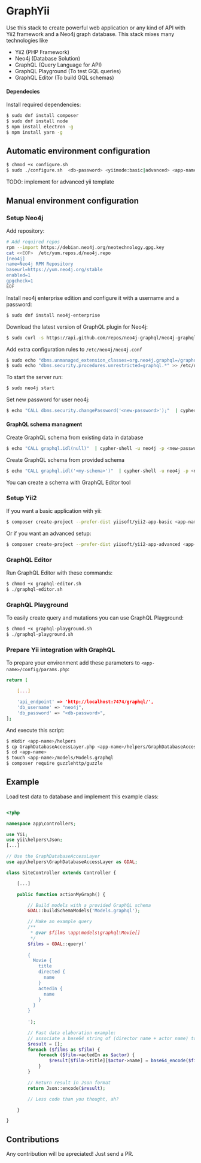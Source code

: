# GraphYii
Use this stack to create powerful web application or any kind of API with Yii2 framework and a Neo4j graph database. This stack mixes many technologies like
 - Yii2 (PHP Framework)
 - Neo4j (Database Solution)
 - GraphQL (Query Language for API)
 - GraphQL Playground (To test GQL queries)
 - GraphQL Editor (To build GQL schemas)

#### Dependecies
Install required dependencies:
```sh
$ sudo dnf install composer
$ sudo dnf install node
$ npm install electron -g
$ npm install yarn -g
```

## Automatic environment configuration
```sh
$ chmod +x configure.sh
$ sudo ./configure.sh  <db-password> <yiimode:basic|advanced> <app-name>
```
TODO: implement for advanced yii template

## Manual environment configuration

### Setup Neo4j
Add repository:
```sh
# Add required repos
rpm --import https://debian.neo4j.org/neotechnology.gpg.key
cat <<EOF>  /etc/yum.repos.d/neo4j.repo
[neo4j]
name=Neo4j RPM Repository
baseurl=https://yum.neo4j.org/stable
enabled=1
gpgcheck=1
EOF
```

Install neo4j enterprise edition and configure it with a username and a password:
```sh
$ sudo dnf install neo4j-enterprise
```

Download the latest version of GraphQL plugin for Neo4j:
```sh
$ sudo curl -s https://api.github.com/repos/neo4j-graphql/neo4j-graphql/releases/latest | grep browser_download_url | cut -d '"' -f 4 | xargs wget -O /var/lib/neo4j/plugins
```

Add extra configuration rules to `/etc/neo4j/neo4j.conf`
```sh
$ sudo echo "dbms.unmanaged_extension_classes=org.neo4j.graphql=/graphql" >> /etc/neo4j/neo4j.conf
$ sudo echo "dbms.security.procedures.unrestricted=graphql.*" >> /etc/neo4j/neo4j.conf
```

To start the server run:
```sh
$ sudo neo4j start
```

Set new password for user neo4j:
```sh
$ echo "CALL dbms.security.changePassword('<new-password>');"  | cypher-shell -u neo4j -p neo4j
```

#### GraphQL schema managment
Create GraphQL schema from existing data in database
```sh
$ echo "CALL graphql.idl(null)"  | cypher-shell -u neo4j -p <new-password>
```

Create GraphQL schema from provided schema
```sh
$ echo "CALL graphql.idl('<my-schema>')"  | cypher-shell -u neo4j -p <new-password>
```
You can create a schema with GraphQL Editor tool

### Setup Yii2
If you want a basic application with yii:
```sh
$ composer create-project --prefer-dist yiisoft/yii2-app-basic <app-name>
```

Or if you want an advanced setup:
```sh
$ composer create-project --prefer-dist yiisoft/yii2-app-advanced <app-name>
```

### GraphQL Editor
Run GraphQL Editor with these commands:
```sh
$ chmod +x graphql-editor.sh
$ ./graphql-editor.sh
```

### GraphQL Playground
To easily create query and mutations you can use GraphQL Playground:
```sh
$ chmod +x graphql-playground.sh
$ ./graphql-playground.sh
```

### Prepare Yii integration with GraphQL
To prepare your environment add these parameters to `<app-name>/config/params.php`:
```sh
return [

    [...]

    'api_endpoint' => 'http://localhost:7474/graphql/',
    'db_username' => "neo4j",
    'db_password' => "<db-password>",
];
```

And execute this script:
```sh
$ mkdir <app-name>/helpers
$ cp GraphDatabaseAccessLayer.php <app-name>/helpers/GraphDatabaseAccessLayer.php
$ cd <app-name>
$ touch <app-name>/models/Models.graphql
$ composer require guzzlehttp/guzzle
```

## Example
Load test data to database and implement this example class:
```php

<?php

namespace app\controllers;

use Yii;
use yii\helpers\Json;
[...]

// Use the GraphDatabaseAccessLayer
use app\helpers\GraphDatabaseAccessLayer as GDAL;

class SiteController extends Controller {

    [...]

    public function actionMyGraph() {

        // Build models with a provided GraphQL schema
        GDAL::buildSchemaModels('Models.graphql');

        // Make an example query
        /**
         * @var $films \app\models\graphql\Movie[]
         */
        $films = GDAL::query('
        
        {
          Movie {
            title
            directed {
              name
            }
            actedIn {
              name
            }
          }
        }
        
        ');

        // Fast data elaboration example:
        // associate a base64 string of (director name + actor name) to single actor who acted in a specific film for each film in database
        $result = [];
        foreach ($films as $film) {
            foreach ($film->actedIn as $actor) {
                $result[$film->title][$actor->name] = base64_encode($film->directed->name . $actor->name);
            }
        }

        // Return result in Json format
        return Json::encode($result);

        // Less code than you thought, ah?

    }

}

```

## Contributions
Any contribution will be apreciated! Just send a PR.